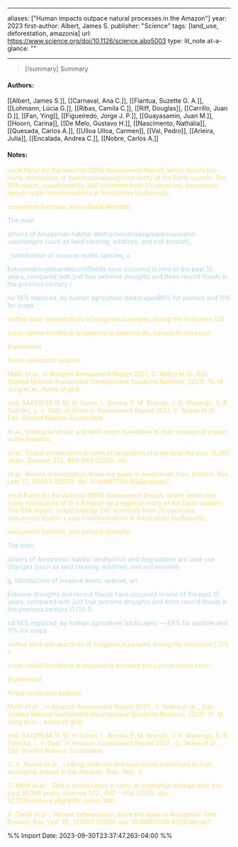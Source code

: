   
---
aliases: ["Human impacts outpace natural processes in the Amazon"] 
year: 2023 
first-author: Albert, James S.
publisher: "Science" 
tags:  [land_use, deforestation, amazonia]
url: https://www.science.org/doi/10.1126/science.abo5003 
type: lit_note
at-a-glance: ""

--- 

>[!summary] Summary
> 

#### Authors:
[[Albert, James S.]], [[Carnaval, Ana C.]], [[Flantua, Suzette G. A.]], [[Lohmann, Lúcia G.]], [[Ribas, Camila C.]], [[Riff, Douglas]], [[Carrillo, Juan D.]], [[Fan, Ying]], [[Figueiredo, Jorge J. P.]], [[Guayasamin, Juan M.]], [[Hoorn, Carina]], [[De Melo, Gustavo H.]], [[Nascimento, Nathália]], [[Quesada, Carlos A.]], [[Ulloa Ulloa, Carmen]], [[Val, Pedro]], [[Arieira, Julia]], [[Encalada, Andrea C.]], [[Nobre, Carlos A.]]
#### Notes:
<p>  <span style="color: #F9E076">ence Panel for the Amazon (SPA) Assessment Report, which details the many dimensions of theAmazonasaregional entity of the Earth system. The SPA report, coauthored by 240 scientists from 20 countries, documents epoch-scale transformations in Amazonian biodiversity</span>  </p> <p>  <span style="color: #F9E076">ecosystem function, and cultural diversity.</span>  </p> <p> <span style="color: #ADD8E6"> The main</span>  </p> <p> <span style="color: #ADD8E6"> drivers of Amazonian habitat destructionanddegradationareland-usechanges (such as land clearing, wildfires, and soil erosion),</span>  </p> <p> <span style="color: #ADD8E6"> , introduction of invasive exotic species, a</span>  </p> <p> <span style="color: #ADD8E6"> Extremedroughtsandrecordfloods have occurred in nine of the past 15 years, compared with just four extreme droughts and three record floods in the previous century (</span>  </p> <p> <span style="color: #ADD8E6"> nd 14% replaced, by human agriculture landscapes89% for pasture and 11% for crops</span>  </p>  <p>  <span style="color: #F9E076">shifted land-use practices of Indigenous peoples during the Holocene (31).</span>  </p> <p>  <span style="color: #F9E076">orest-rainfall feedback is required to maintain the current forest cover</span>  </p> <p>  <span style="color: #F9E076">(hysteresis)</span>  </p> <p>  <span style="color: #F9E076">forest-protection policies</span>  </p> <p>  <span style="color: #F9E076">Malhi et al., in Amazon Assessment Report 2021, C. Nobre et al., Eds. (United Nations Sustainable Development Solutions Network, 2021). 10. M. Jung et al., Areas of glob</span>  </p> <p>  <span style="color: #F9E076">mid: 34429536 11. M. H. Costa, L. Borma, P. M. Brando, J. A. Marengo, S. R. Saleska, L. v. Gatti, in Amazon Assessment Report 2021, C. Nobre et al., Eds. (United Nations Sustainable</span>  </p> <p>  <span style="color: #F9E076">et al., Linking land-use and land-cover transitions to their ecological impact in the Amazon.</span>  </p> <p>  <span style="color: #F9E076">et al., Global acceleration in rates of vegetation change over the past 18,000 years. Science 372, 860–864 (2021). doi:</span>  </p> <p>  <span style="color: #F9E076">et al., Recent deforestation drove the spike in Amazonian fires. Environ. Res. Lett. 15, 121003 (2020). doi: 10.1088/1748-9326/abcac7</span>  </p>  <p>  <span style="color: #F9E076">ence Panel for the Amazon (SPA) Assessment Report, which details the many dimensions of th e Amazon as a regional entity of the Earth system. The SPA report, coauthored by 240 scientists from 20 countries, documents epoch-s cale transformations in Amazonian biodiversity,</span>  </p> <p>  <span style="color: #F9E076">ecosystem function, and cultural diversity.</span>  </p> <p> <span style="color: #ADD8E6"> The main</span>  </p> <p> <span style="color: #ADD8E6"> drivers of Amazonian habitat destruction and degradation are land-use changes (such as land clearing, wildfires, and soil erosion),</span>  </p> <p> <span style="color: #ADD8E6"> g, introduction of invasive exotic species, an</span>  </p> <p> <span style="color: #ADD8E6"> Extreme droughts and record floods have occurred in nine of the past 15 years, compared with just four extreme droughts and three record floods in the previous century (1 (11) 1).</span>  </p> <p> <span style="color: #ADD8E6"> nd 14% replaced, by human agriculture landscapes — 89% for pasture and 11% for crops</span>  </p>  <p>  <span style="color: #F9E076">shifted land-use practices of Indigenous peoples during the Holocene ( (31) ).</span>  </p> <p>  <span style="color: #F9E076">orest-rainfall feedback is required to maintain the current forest cover</span>  </p> <p>  <span style="color: #F9E076">(hysteresis)</span>  </p> <p>  <span style="color: #F9E076">forest-protection policies</span>  </p>   <p>  <span style="color: #F9E076">Malhi et al ., in Amazon Assessment Report 2021 , C. Nobre et al. , Eds. (United Nations Sustainable Development Solutions Network, 2021). 10. M. Jung et al ., Areas of glob</span>  </p> <p>  <span style="color: #F9E076">mid: 34429536 11. M. H. Costa, L. Borma, P. M. Brando, J. A. Marengo, S. R. Saleska, L. v. Gatti, in Amazon Assessment Report 2021 , C. Nobre et al. , Eds. (United Nations Sustainable</span>  </p> <p>  <span style="color: #F9E076">C. A. Nunes et al ., Linking land-use and land-cover transitions to their ecological impact in the Amazon. Proc. Natl. A</span>  </p> <p>  <span style="color: #F9E076">O. Mottl et al ., Global acceleration in rates of vegetation change over the past 18,000 years. Science 372 , 860 – 864 (2021). doi: 10.1126/science.abg1685 ; pmid: 340</span>  </p> <p>  <span style="color: #F9E076">A. Cardil et al ., Recent deforestation drove the spike in Amazonian fires. Environ. Res. Lett. 15 , 121003 (2020). doi: 10.1088/1748-9326/abcac7</span>  </p> 

%% Import Date: 2023-09-30T23:37:47.263-04:00 %%
